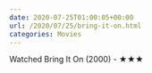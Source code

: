 ```yaml
---
date: 2020-07-25T01:00:05+00:00
url: /2020/07/25/bring-it-on.html
categories: Movies
---
```

Watched Bring It On (2000) - ★★★




